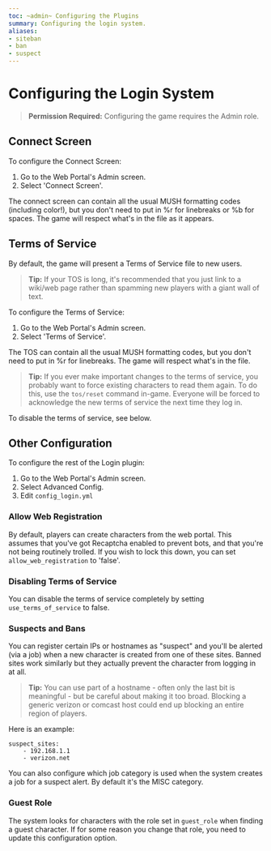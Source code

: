 ```yaml
---
toc: ~admin~ Configuring the Plugins
summary: Configuring the login system.
aliases:
- siteban
- ban
- suspect
---
```

# Configuring the Login System

> **Permission Required:** Configuring the game requires the Admin role.

## Connect Screen

To configure the Connect Screen:

1. Go to the Web Portal's Admin screen.  
2. Select 'Connect Screen'.

The connect screen can contain all the usual MUSH formatting codes (including color!), but you don't need to put in \%r for linebreaks or \%b for spaces.  The game will respect what's in the file as it appears.

## Terms of Service

By default, the game will present a Terms of Service file to new users.  

> **Tip:** If your TOS is long, it's recommended that you just link to a wiki/web page rather than spamming new players with a giant wall of text.

To configure the Terms of Service:

1. Go to the Web Portal's Admin screen.  
2. Select 'Terms of Service'.

The TOS can contain all the usual MUSH formatting codes, but you don't need to put in \%r for linebreaks.  The game will respect what's in the file.

> **Tip:** If you ever make important changes to the terms of service, you probably want to force existing characters to read them again.  To do this, use the `tos/reset` command in-game.  Everyone will be forced to acknowledge the new terms of service the next time they log in.

To disable the terms of service, see below.

## Other Configuration

To configure the rest of the Login plugin:

1. Go to the Web Portal's Admin screen.  
2. Select Advanced Config.
3. Edit `config_login.yml`


### Allow Web Registration

By default, players can create characters from the web portal.  This assumes that you've got Recaptcha enabled to prevent bots, and that you're not being routinely trolled.   If you wish to lock this down, you can set `allow_web_registration` to 'false'.

### Disabling Terms of Service

You can disable the terms of service completely by setting `use_terms_of_service` to false.

### Suspects and Bans

You can register certain IPs or hostnames as "suspect" and you'll be alerted (via a job) when a new character is created from one of these sites.  Banned sites work similarly but they actually prevent the character from logging in at all.

> **Tip:** You can use part of a hostname - often only the last bit is meaningful - but be careful about making it too broad.  Blocking a generic verizon or comcast host could end up blocking an entire region of players.

Here is an example:

    suspect_sites:
        - 192.168.1.1
        - verizon.net  

You can also configure which job category is used when the system creates a job for a suspect alert.  By default it's the MISC category.

### Guest Role

The system looks for characters with the role set in `guest_role` when finding a guest character.  If for some reason you change that role, you need to update this configuration option.